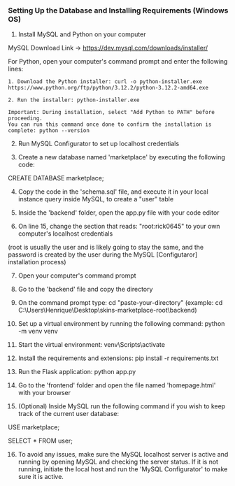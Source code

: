 ### Setting Up the Database and Installing Requirements (Windows OS)
1. Install MySQL and Python on your computer

MySQL Download Link -> https://dev.mysql.com/downloads/installer/

For Python, open your computer's command prompt and enter the following lines:

	1. Download the Python installer: curl -o python-installer.exe https://www.python.org/ftp/python/3.12.2/python-3.12.2-amd64.exe

	2. Run the installer: python-installer.exe 

	Important: During installation, select "Add Python to PATH" before proceeding.
	You can run this command once done to confirm the installation is complete: python --version

	

2. Run MySQL Configurator to set up localhost credentials

3. Create a new database named 'marketplace' by executing the following code:

CREATE DATABASE marketplace;


4. Copy the code in the 'schema.sql' file, and execute it in your local instance query inside MySQL, to create a "user" table

5. Inside the 'backend' folder, open the app.py file with your code editor

6. On line 15, change the section that reads: "root:rick0645" to your own computer's localhost credentials 

(root is usually the user and is likely going to stay the same, and the password is created by the user during the MySQL [Configutaror] installation process)

7. Open your computer's command prompt

8. Go to the 'backend' file and copy the directory

9. On the command prompt type: cd "paste-your-directory" (example: cd C:\Users\Henrique\Desktop\skins-marketplace-root\backend)

10. Set up a virtual environment by running the following command: python -m venv venv

11. Start the virtual environment: venv\Scripts\activate

12. Install the requirements and extensions: pip install -r requirements.txt

13. Run the Flask application: python app.py

14. Go to the 'frontend' folder and open the file named 'homepage.html' with your browser

15. (Optional) Inside MySQL run the following command if you wish to keep track of the current user database:

USE marketplace;

SELECT * FROM user;

16. To avoid any issues, make sure the MySQL localhost server is active and running by opening MySQL and checking the server status. If it is not running, initiate the local host and run the 'MySQL Configurator' to make sure it is active.

